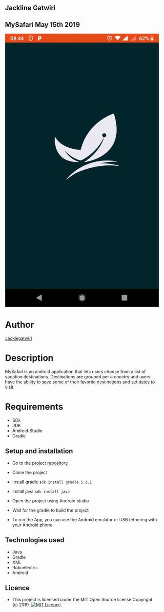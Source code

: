 ## Jackline Gatwiri
## MySafari May 15th 2019

![](screenshots/gif1.gif)

# Author
[Jackiegatwiri](https://github.com/jackiegatwiri) 
# Description
MySafari is an android application that lets users choose from a list of vacation destinations. Destinations are grouped per a country and users have the ability to save some of their favorite destinations and set dates to visit.
# Requirements

* SDk
* JDK
* Android Studio
* Gradle

## Setup and installation
* Go to the project [repository](https://github.com/jackiegatwiri/MySafari)
* Clone the project
* Install gradle
```sdk install gradle 5.3.1```
* Install java
```sdk install java```
* Open the project using Android studio
* Wait for the gradle to build the project

* To run the App, you can use the Android emulator or USB tethering with your Android phone

## Technologies used
* Java
* Gradle
* XML
* Roboelectric
* Android

## Licence
- This project is licensed under the MIT Open Source license Copyright (c) 2019.
[![MIT Licence](https://badges.frapsoft.com/os/mit/mit-125x28.png?v=103)](LICENSE)



